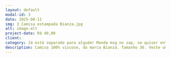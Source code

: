 ```yaml
---
layout: default
modal-id: 3
date: 2025-08-11
img: 3_Camisa estampada Bianza.jpg
alt: image-alt
project-date: R$ 40,00
client:
category: Já está separado para alguém! Manda msg no zap, se quiser entrar na fila.
description: Camisa 100% viscose, da marca Bianza. Tamanho 36. Veste um M justo.
---
```

